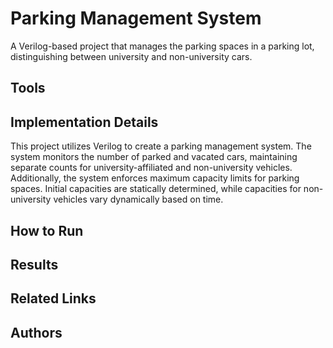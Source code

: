 
# Parking Management System

A Verilog-based project that manages the parking spaces in a parking lot, distinguishing between university and non-university cars.

## Tools

## Implementation Details

This project utilizes Verilog to create a parking management system. The system monitors the number of parked and vacated cars, maintaining separate counts for university-affiliated and non-university vehicles. Additionally, the system enforces maximum capacity limits for parking spaces. Initial capacities are statically determined, while capacities for non-university vehicles vary dynamically based on time.

## How to Run

## Results

## Related Links

## Authors





